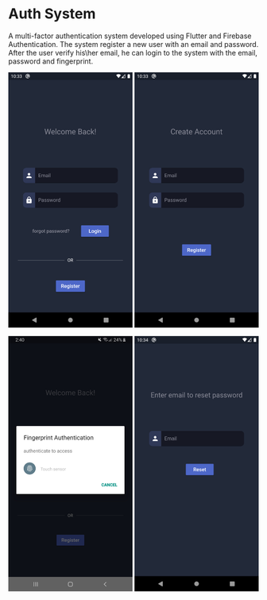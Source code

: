 # Auth System 

A multi-factor authentication system developed using Flutter and Firebase Authentication.
The system register a new user with an email and password. After the user verify his\her email, he can login to the system with the email, password and fingerprint.

<img src="images/Login.png" width="250"> <img src="images/Register.png" width="250">

<img src="images/FingerPrint.jpg" width="250"> <img src="images/Reset_Password.png" width="250">
